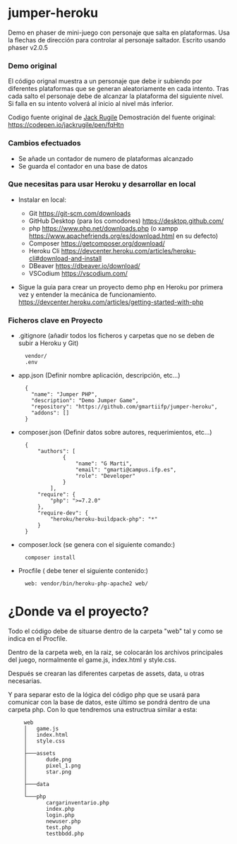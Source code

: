 # jumper-heroku
Demo en phaser de mini-juego con personaje que salta en plataformas.
Usa la flechas de dirección para controlar al personaje saltador.
Escrito usando phaser v2.0.5  


### Demo original
El código orignal muestra a un personaje que debe ir subiendo por diferentes plataformas que se generan aleatoriamente en cada intento.
Tras cada salto el personaje debe de alcanzar la plataforma del siguiente nivel. Si falla en su intento volverá al inicio al nivel más inferior.

Codigo fuente original de [Jack Rugile](https://codepen.io/jackrugile) 
Demostración del fuente original: https://codepen.io/jackrugile/pen/fqHtn


### Cambios efectuados
  * Se añade un contador de numero de plataformas alcanzado
  * Se guarda el contador en una base de datos
  

### Que necesitas para usar Heroku y desarrollar en local

* Instalar en local:
	- Git https://git-scm.com/downloads
	- GitHub Desktop (para los comodones) https://desktop.github.com/
	- php https://www.php.net/downloads.php (o xampp https://www.apachefriends.org/es/download.html en su defecto)
	- Composer https://getcomposer.org/download/
	- Heroku Cli https://devcenter.heroku.com/articles/heroku-cli#download-and-install
	- DBeaver https://dbeaver.io/download/
	- VSCodium https://vscodium.com/
	
* Sigue la guia para crear un proyecto demo php en Heroku por primera vez y entender la mecánica de funcionamiento. https://devcenter.heroku.com/articles/getting-started-with-php

### Ficheros clave en Proyecto

* .gitignore (añadir todos los ficheros y carpetas que no se deben de subir a Heroku y Git)

		vendor/
		.env

* app.json (Definir nombre aplicación, descripción, etc...)

		{
		  "name": "Jumper PHP",
		  "description": "Demo Jumper Game",
		  "repository": "https://github.com/gmartiifp/jumper-heroku",
		  "addons": []
		}
	
* composer.json (Definir datos sobre autores, requerimientos, etc...)

		{
			"authors": [
					{
						"name": "G Marti",
						"email": "gmarti@campus.ifp.es",
						"role": "Developer"
					}
				], 
			"require": {
				"php": ">=7.2.0"
			},
			"require-dev": {
				"heroku/heroku-buildpack-php": "*"
			}
		}
		
* composer.lock (se genera con el siguiente comando:)

		composer install
		
* Procfile ( debe tener el siguiente contenido:)

		web: vendor/bin/heroku-php-apache2 web/


# ¿Donde va el proyecto?

Todo el código debe de situarse dentro de la carpeta "web" tal y como se indica en el Procfile.

Dentro de la carpeta web, en la raiz, se colocarán los archivos principales del juego, normalmente el game.js, index.html y style.css.

Después se crearan las diferentes carpetas de assets, data, u otras necesarias.

Y para separar esto de la lógica del código php que se usará para comunicar con la base de datos, este último se pondrá dentro de una carpeta php. Con lo que tendremos una estructrua similar a esta:

		 web
		 │   game.js
		 │   index.html
		 │   style.css
		 │
		 ├───assets
		 │      dude.png
		 │      pixel_1.png
		 │      star.png
		 │
		 ├───data
		 │
		 └───php
		        cargarinventario.php
		        index.php
		        login.php
		        newuser.php
		        test.php
		        testbbdd.php


